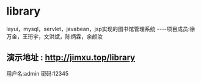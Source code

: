 # library
layui，mysql，servlet，javabean，jsp实现的图书馆管理系统   ----项目成员:徐万金，王珩宇，文洪斌，陈炳霖，余颜汝
## 演示地址 : http://jimxu.top/library
用户名:admin 密码:12345
